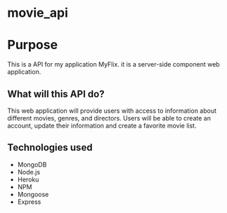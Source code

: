 # movie_api
# Purpose
This is a API for my application MyFlix. it is a server-side component web application. 
## What will this API do?
This web application will provide users with access to information about different movies, genres, and directors. 
Users will be able to create an account, update their information and 
create a favorite movie list. 
## Technologies used
* MongoDB
* Node.js
* Heroku
* NPM
* Mongoose
* Express
  
